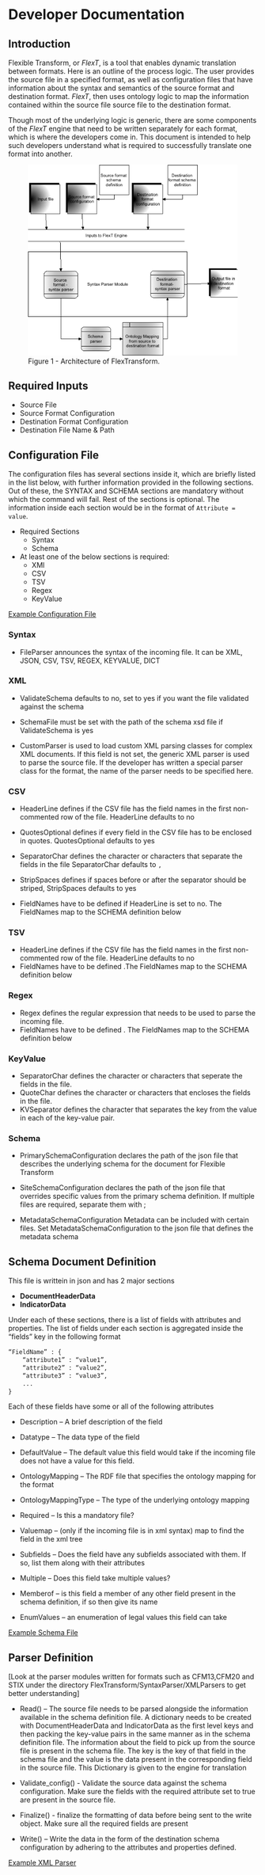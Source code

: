 # Developer Documentation  

## Introduction  
Flexible Transform, or *FlexT*, is a tool that enables dynamic translation between formats. Here is an outline of the process logic. The user provides the source file in a specified format, as well as configuration files that have information about the syntax and semantics of the source format and destination format. *FlexT*, then uses ontology logic to map the information contained within the source file source file to the destination format.

Though most of the underlying logic is generic, there are some components of the *FlexT* engine that need to be written separately for each format, which is where the developers come in.  This document is intended to help such developers understand what is required to successfully translate one format into another.  

<figure>
    <a href="FlexTransform/resources/images/dev-figure1.png">
        <img src = "FlexTransform/resources/images/dev-figure1.png" />
    </a>
    <figcaption>
        Figure 1 - Architecture of FlexTransform.
    </figcaption>
</figure>

## Required Inputs  
- Source File
- Source Format Configuration
- Destination Format Configuration
- Destination File Name & Path

## Configuration File
The configuration files has several sections inside it, which are briefly listed in the list below, with further information provided in the following sections.  Out of these, the SYNTAX and SCHEMA sections are mandatory without which the command will fail. Rest of the sections is optional.  The information inside each section would be in the format of `Attribute = value`. 

- Required Sections
    - Syntax
    - Schema
- At least one of the below sections is required:
    - XMl
    - CSV
    - TSV
    - Regex
    - KeyValue

[Example Configuration File](FlexTransform/resources/sampleConfigurations/cfm13.cfg)

### Syntax 

- FileParser  announces the syntax of the incoming file. It can be XML, JSON, CSV, TSV, REGEX, KEYVALUE, DICT 

### XML

- ValidateSchema defaults to no, set to yes if you want the file validated against the schema

- SchemaFile must be set with the path of the schema xsd file if ValidateSchema is yes

- CustomParser is used to load custom XML parsing classes for complex XML documents. If this field is not set, the generic XML parser is used to parse the source file. If the developer has written a special parser class for the format, the name of the parser needs to be specified here.

### CSV

- HeaderLine defines if the CSV file has the field names in the first non-commented row of the file. HeaderLine defaults to no

- QuotesOptional defines if every field in the CSV file has to be enclosed in quotes. 
 QuotesOptional defaults to yes
- SeparatorChar defines the character or characters that separate the fields in the file
 SeparatorChar defaults to `,`
- StripSpaces defines if spaces before or after the separator should be striped, StripSpaces defaults to yes
- FieldNames have to be defined if HeaderLine is set to no. The FieldNames map to the SCHEMA definition below

### TSV

- HeaderLine defines if the CSV file has the field names in the first non-commented row of the file. HeaderLine defaults to no
- FieldNames have to be defined .The FieldNames map to the SCHEMA definition below

### Regex

- Regex defines the regular expression that needs to be used to parse the incoming file.
- FieldNames have to be defined . The FieldNames map to the SCHEMA definition below

### KeyValue

- SeparatorChar defines the character or characters that seperate the fields in the file.
- QuoteChar defines the character or characters that encloses the fields in the file.
- KVSeparator defines the character that separates the key from the value in each of the key-value pair. 

### Schema

- PrimarySchemaConfiguration declares the path of the json file that describes the underlying schema for the document for Flexible Transform

- SiteSchemaConfiguration declares the path of the json file that overrides specific values from the primary schema definition. If multiple files are required, separate them with ;

- MetadataSchemaConfiguration Metadata can be included with certain files. Set MetadataSchemaConfiguration to the json file that defines the metadata schema

## Schema Document Definition

This file is writtein in json and has 2 major sections

- **DocumentHeaderData**
- **IndicatorData**

Under each of these sections, there is a list of fields with attributes and properties.  The list of fields under each section is aggregated inside the “fields” key in the following format

```
“FieldName” : {
    “attribute1” : “value1”,  
    “attribute2” : “value2”,  
    “attribute3” : “value3”,
    ...
}
```

Each of these fields have some or all of the following attributes

- Description – A brief description of the field

- Datatype – The data type of the field

- DefaultValue – The default value this field would take if the incoming file does not have a value for this field.

- OntologyMapping – The RDF file that specifies the ontology mapping for the format

- OntologyMappingType – The type of the underlying ontology mapping

- Required – Is this a mandatory file?

- Valuemap – (only if the incoming file is in xml syntax) map to find the field in the xml tree

- Subfields – Does the field have any subfields associated with them. If so, list them along with their attributes

- Multiple – Does this field take multiple values?

- Memberof – is this field a member of any other field present in the schema definition, if so then give its name

- EnumValues – an enumeration of legal values this field can take

[Example Schema File](FlexTransform/resources/schemaDefinitions/cfm13.json)

## Parser Definition

[Look at the parser modules written for formats such as CFM13,CFM20 and STIX under the directory FlexTransform/SyntaxParser/XMLParsers to get better understanding]

- Read() – The source file needs to be parsed alongside the information available in the schema definition file. A dictionary needs to be created with DocumentHeaderData and IndicatorData as the first level keys and then packing the key-value pairs in the same manner as in the schema definition file. The information about the field to pick up from the source file is present in the schema file. The key is the key of that field in the schema file and the value is the data present in the corresponding field in the source file. This Dictionary is given to the engine for translation 

- Validate_config() - Validate the source data against the schema configuration. Make sure the fields with the required attribute set to true are present in the source file.

- Finalize() - finalize the formatting of data before being sent to the write object. Make sure all the required fields are present

- Write() – Write the data in the form of the destination schema configuration by adhering to the attributes and properties defined.

[Example XML Parser](FlexTransform/SyntaxParser/XMLParsers/CFM13.py)



